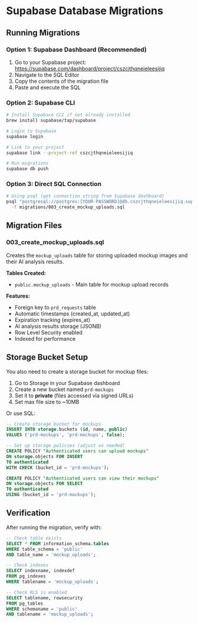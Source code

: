 # Supabase Database Migrations

## Running Migrations

### Option 1: Supabase Dashboard (Recommended)

1. Go to your Supabase project: https://supabase.com/dashboard/project/cszcjthqneieleesijiq
2. Navigate to the SQL Editor
3. Copy the contents of the migration file
4. Paste and execute the SQL

### Option 2: Supabase CLI

```bash
# Install Supabase CLI if not already installed
brew install supabase/tap/supabase

# Login to Supabase
supabase login

# Link to your project
supabase link --project-ref cszcjthqneieleesijiq

# Run migrations
supabase db push
```

### Option 3: Direct SQL Connection

```bash
# Using psql (get connection string from Supabase dashboard)
psql "postgresql://postgres:[YOUR-PASSWORD]@db.cszcjthqneieleesijiq.supabase.co:5432/postgres" \
  -f migrations/003_create_mockup_uploads.sql
```

## Migration Files

### 003_create_mockup_uploads.sql
Creates the `mockup_uploads` table for storing uploaded mockup images and their AI analysis results.

**Tables Created:**
- `public.mockup_uploads` - Main table for mockup upload records

**Features:**
- Foreign key to `prd_requests` table
- Automatic timestamps (created_at, updated_at)
- Expiration tracking (expires_at)
- AI analysis results storage (JSONB)
- Row Level Security enabled
- Indexed for performance

## Storage Bucket Setup

You also need to create a storage bucket for mockup files:

1. Go to Storage in your Supabase dashboard
2. Create a new bucket named `prd-mockups`
3. Set it to **private** (files accessed via signed URLs)
4. Set max file size to ~10MB

Or use SQL:

```sql
-- Create storage bucket for mockups
INSERT INTO storage.buckets (id, name, public)
VALUES ('prd-mockups', 'prd-mockups', false);

-- Set up storage policies (adjust as needed)
CREATE POLICY "Authenticated users can upload mockups"
ON storage.objects FOR INSERT
TO authenticated
WITH CHECK (bucket_id = 'prd-mockups');

CREATE POLICY "Authenticated users can view their mockups"
ON storage.objects FOR SELECT
TO authenticated
USING (bucket_id = 'prd-mockups');
```

## Verification

After running the migration, verify with:

```sql
-- Check table exists
SELECT * FROM information_schema.tables
WHERE table_schema = 'public'
AND table_name = 'mockup_uploads';

-- Check indexes
SELECT indexname, indexdef
FROM pg_indexes
WHERE tablename = 'mockup_uploads';

-- Check RLS is enabled
SELECT tablename, rowsecurity
FROM pg_tables
WHERE schemaname = 'public'
AND tablename = 'mockup_uploads';
```